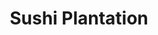 ---
layout: place
title: "Sushi Plantation"
permalink: /california/mission-viejo/sushi-plantation.html
stateAbbr: CA
stateName: California
cityName: Mission Viejo
place_id: ChIJh7zREF_u3IARsnjQ3B_4zHY
photos:
  - name: >-
      places/ChIJh7zREF_u3IARsnjQ3B_4zHY/photos/AeeoHcLkhI41tR0LsqKmStiaOUuPzuOx8WNAMeiiMYrUh2Xnxz4qaJjUWNb47isIdmN1i5BGUpsyIYlSxJIgDLlSO76PxQs1peEXx4MDGFdjbgPxVGDWCJUFpFzQzTaf9VIt36a3ULN0LIQeLGJiG8aoZCK94ai4rEoTnDxvRjk4xVHftGBUOA5jzgeTXzepwThrZu9iN0nsRGnQ5m2EB6ZIuUKBrUgx4U4d1h2S3z5sdboPv0d4yrUHSSa-o1kmn8Xri3x3BBEF0zndONadEJfaAxgmSxhbT5ArHVLWqKhNYPQ0PQ
    widthPx: 1290
    heightPx: 726
    authorAttributions:
      - displayName: Sushi Plantation
        uri: https://maps.google.com/maps/contrib/103880796848658332856
        photoUri: >-
          https://lh3.googleusercontent.com/a-/ALV-UjUDxOSYZ16ytOZ_uy-_B8SCbaua7cYE6yBZH-ZWEGv1oS-tgjBf=s100-p-k-no-mo
    flagContentUri: >-
      https://www.google.com/local/imagery/report/?cb_client=maps_api_places.places_api&image_key=!1e10!2sAF1QipMGMSEv-xkFnG87h2xLOjq2Td1US0KHBSvbcolv&hl=en-US
    googleMapsUri: >-
      https://www.google.com/maps/place//data=!3m4!1e2!3m2!1sAF1QipMGMSEv-xkFnG87h2xLOjq2Td1US0KHBSvbcolv!2e10!4m2!3m1!1s0x80dcee5f10d1bc87:0x76ccf81fdcd078b2
  - name: >-
      places/ChIJh7zREF_u3IARsnjQ3B_4zHY/photos/AeeoHcL45fRjWtT47mHooxxmTTk9L1teHiDbQ_xutN4dqeYuAh_uI3zz3ezmjBygziCqs2DJ8VrXmSrRwCOKAdrEBQB2w4eZMIrgql2qHPVINCVoxooERMF6iB6x00aY6dU4f3HXAUY7pScL7qADlkBO36VoF41heQtuD2hC2sbAYryCd41rznD3YwPbcpFFqryotauyil8O58Y-795CV39BChKUiJsavCop880BrnAOX-rHinbMy4R9R-7M_BGP469Tj-CcrdJmjlHZvckCivfgNzuP94H5I7LbQd8GqXGIOrWtQA
    widthPx: 1440
    heightPx: 1437
    authorAttributions:
      - displayName: Sushi Plantation
        uri: https://maps.google.com/maps/contrib/103880796848658332856
        photoUri: >-
          https://lh3.googleusercontent.com/a-/ALV-UjUDxOSYZ16ytOZ_uy-_B8SCbaua7cYE6yBZH-ZWEGv1oS-tgjBf=s100-p-k-no-mo
    flagContentUri: >-
      https://www.google.com/local/imagery/report/?cb_client=maps_api_places.places_api&image_key=!1e10!2sAF1QipNdW3J66zNQ0V-TgVIq49NxVAw7PFMlbZc9rmtF&hl=en-US
    googleMapsUri: >-
      https://www.google.com/maps/place//data=!3m4!1e2!3m2!1sAF1QipNdW3J66zNQ0V-TgVIq49NxVAw7PFMlbZc9rmtF!2e10!4m2!3m1!1s0x80dcee5f10d1bc87:0x76ccf81fdcd078b2
  - name: >-
      places/ChIJh7zREF_u3IARsnjQ3B_4zHY/photos/AeeoHcJvcjPDt00i5kevX64v1kzZ1ZzKx76CNNbILHjs3ODOzMvGvDwpSADb85TIBqYodty0A2YnwjLA5xtkARJB0DGcl9kclw93S8GB1lJh3EJGhT-w27p431Yb3yd_7vk_UyUkCt_l7s1IxgJTY7yG6lTvm2mAL9BJa75mB_s0gFAdTcK6bae6NWuTy6-i5-1yKBPuZb7zH9bujjf_esY_d1BBMu9a1FG95Aun0N43Li8i4T0Ji2vRcRXOYDrqLKYTRy_M8qdjeVFUOuomNqJDb61hBGM1HyQTLwZbYDnium0npVUyxpmwIAejhFpIU8-sgKv9AC6E-woDb5g56mPdVOZAVMkzUfyEYgnQmg4mEu5kchmq_7tfuXf48uzDgq8hHJs4Clmt4K6luq8nK5oSIXFuvh8AwxgG9F4YyhaON1pXYIXy
    widthPx: 4800
    heightPx: 3600
    authorAttributions:
      - displayName: Reelislander
        uri: https://maps.google.com/maps/contrib/109912071725893713640
        photoUri: >-
          https://lh3.googleusercontent.com/a-/ALV-UjUwJiywIr0bBBj4Wc2Mjs1A5MOt0uZeHRsAhGaPiEJH6Q26eBx9ZA=s100-p-k-no-mo
    flagContentUri: >-
      https://www.google.com/local/imagery/report/?cb_client=maps_api_places.places_api&image_key=!1e10!2sCIHM0ogKEICAgICTppqVxgE&hl=en-US
    googleMapsUri: >-
      https://www.google.com/maps/place//data=!3m4!1e2!3m2!1sCIHM0ogKEICAgICTppqVxgE!2e10!4m2!3m1!1s0x80dcee5f10d1bc87:0x76ccf81fdcd078b2
  - name: >-
      places/ChIJh7zREF_u3IARsnjQ3B_4zHY/photos/AeeoHcLPOemvwo-u5_2ktE0xJaQh91IrPFg6dd58D82iWcu7H53tlfj-K5uukgUp_1DAka7E2ZSFcQ3KsrQWkFCU4U-UttvPFkTb_FcayYgA_aoQHf2pwLE0rr6DAU1dEVxD0NuqfNSSsqWoBIKnMss2n924LF3drVF3WmTqnl0ztc4af5a2j0O_jsOBeom1sVXQ4zG1pZAIX91SO5udaqb3MuPBlB7JD0dCg6nzQ6GbQ-oySBkizwti0Af00IX0UytY7qlyrF9BKefIdVFtScMECtOgGcR-eMypVr5uA55C7cDRVg
    widthPx: 3024
    heightPx: 4032
    authorAttributions:
      - displayName: Sushi Plantation
        uri: https://maps.google.com/maps/contrib/103880796848658332856
        photoUri: >-
          https://lh3.googleusercontent.com/a-/ALV-UjUDxOSYZ16ytOZ_uy-_B8SCbaua7cYE6yBZH-ZWEGv1oS-tgjBf=s100-p-k-no-mo
    flagContentUri: >-
      https://www.google.com/local/imagery/report/?cb_client=maps_api_places.places_api&image_key=!1e10!2sAF1QipPqmyq4SiCm17IZajp3XLDLt-HeJUrCx9fBaqIm&hl=en-US
    googleMapsUri: >-
      https://www.google.com/maps/place//data=!3m4!1e2!3m2!1sAF1QipPqmyq4SiCm17IZajp3XLDLt-HeJUrCx9fBaqIm!2e10!4m2!3m1!1s0x80dcee5f10d1bc87:0x76ccf81fdcd078b2
  - name: >-
      places/ChIJh7zREF_u3IARsnjQ3B_4zHY/photos/AeeoHcIm4QwoyvPzQ1yHq-PNkNg1JnquJZMAl0544zYh1djOeEQBUmJTM9_Lm3SmKg_fjdrzoshpEDWfpz_ZBgCIF6mv4POL1YA3zHxuzvd0ntrLrgsuyJO17NDTTCZ6XqhYzTav3CFvfJc4h6CHtR-qLwnrRRnKylfAvV-QJw9cuqhnCZSPr0ncccNv5ienKkli-1tWTc4p9jU_fa86lneTOkoBdY753gdPwkxryJSy6-f5UQ58V1DFNaacYwHdJNvdHKygnt-LI08SdiKCTmPRPRLhXumScFXZSJw0B9qG4cScopg4L_NQiGJu-GYeK_13t5bF7RCU5nJJlFqKrh31RDRXvVfUr-y1NPLaLDZnGFn7FfAJ9MClHguZ989iIVIOZjZSRa7QFWSylbaua5K9Hmy-Yt8BsfqyKHoXvZc
    widthPx: 3024
    heightPx: 4032
    authorAttributions:
      - displayName: Danny Briggs
        uri: https://maps.google.com/maps/contrib/106758497112319959709
        photoUri: >-
          https://lh3.googleusercontent.com/a-/ALV-UjWGqKMFDcwAOP-doxx73yyN34r8miLrbR5tAoI9AA6Zm734v5nQ=s100-p-k-no-mo
    flagContentUri: >-
      https://www.google.com/local/imagery/report/?cb_client=maps_api_places.places_api&image_key=!1e10!2sCIHM0ogKEICAgICG9INH&hl=en-US
    googleMapsUri: >-
      https://www.google.com/maps/place//data=!3m4!1e2!3m2!1sCIHM0ogKEICAgICG9INH!2e10!4m2!3m1!1s0x80dcee5f10d1bc87:0x76ccf81fdcd078b2
  - name: >-
      places/ChIJh7zREF_u3IARsnjQ3B_4zHY/photos/AeeoHcIFnlis6R-uNLRi6SOl8q59mGTmUivwMaaXIq3kMjlCefWKcqZ3rRLUkUIAfA1BPOPDPX2LXuk91B-ENIgTD5XHaOpb4bI6HyYfnKryj7W35MMsOHrRzbAhcmBd8E4eEgvM2AmlcazoOd06M1HZhHhwFZDchuP1hTqReWC5dockgifGYZ9HxawFy5eugz0AJ3kUxyXt7Z_WA2a7uAzZlMNPoonTh6LEfD3HE9uwNrQHeiGjEjVqSFtg-gQ07pfjvTSoGW7s6rQbMwBa77EbdIJdLPuoZ6CVONe75C_4xhdnpQ
    widthPx: 4032
    heightPx: 3024
    authorAttributions:
      - displayName: Sushi Plantation
        uri: https://maps.google.com/maps/contrib/103880796848658332856
        photoUri: >-
          https://lh3.googleusercontent.com/a-/ALV-UjUDxOSYZ16ytOZ_uy-_B8SCbaua7cYE6yBZH-ZWEGv1oS-tgjBf=s100-p-k-no-mo
    flagContentUri: >-
      https://www.google.com/local/imagery/report/?cb_client=maps_api_places.places_api&image_key=!1e10!2sAF1QipOeTcz8t9QnqebUmN0H3FxsCPNxlXDHWwG0ZN5Z&hl=en-US
    googleMapsUri: >-
      https://www.google.com/maps/place//data=!3m4!1e2!3m2!1sAF1QipOeTcz8t9QnqebUmN0H3FxsCPNxlXDHWwG0ZN5Z!2e10!4m2!3m1!1s0x80dcee5f10d1bc87:0x76ccf81fdcd078b2
  - name: >-
      places/ChIJh7zREF_u3IARsnjQ3B_4zHY/photos/AeeoHcIJ45ZMHdKZ7_9Fz8EJAK84f4GlvAXKpR6f0Ne1xLok-XsJue5P0IeNUFL-9iJg3ftFDM2baz8ukH_PMYE0KHSrEZ-islKyr7qY9wapSNsb14UH923NaXIMSTUj_MbggKRDIYeUC0zRdL5bA7_ejsuzLvIh0h3TmEJcvW1-soXG5Xp9f1c7ACH3PbJiy0qzgb9PSSGjcAci9fIfLqt2viUOOzkvpLIP5vDFiTgZmE64yRSoU5sAhapRjmNjR0ufPfiilJLyieyEdPojh8slSC-YHQTzob0D9dOWSthirzPQaFbtjoMLUE9Aj9M2X_FY_1tF2xl20FwfcwNnQzHp2QZA_Jo1R45OnDYL1-9nc9pZVCyv_qtZ8fnzD8igMW_f1ooAh0TdoZy6os-RIU74P5HM9VjYi1hKrxH_ZPbWGipNjlg
    widthPx: 4032
    heightPx: 3024
    authorAttributions:
      - displayName: Sean Pisoni
        uri: https://maps.google.com/maps/contrib/107505905655845477296
        photoUri: >-
          https://lh3.googleusercontent.com/a-/ALV-UjV28uYcxo9GAOAvZmi19GdqmFqq_SLEm55_7zW5LLrLUXRfho7_Tw=s100-p-k-no-mo
    flagContentUri: >-
      https://www.google.com/local/imagery/report/?cb_client=maps_api_places.places_api&image_key=!1e10!2sCIHM0ogKEICAgICBsLC0wQE&hl=en-US
    googleMapsUri: >-
      https://www.google.com/maps/place//data=!3m4!1e2!3m2!1sCIHM0ogKEICAgICBsLC0wQE!2e10!4m2!3m1!1s0x80dcee5f10d1bc87:0x76ccf81fdcd078b2
  - name: >-
      places/ChIJh7zREF_u3IARsnjQ3B_4zHY/photos/AeeoHcKdmxu0zBDDdgfcppx0DeK9aVDQ8MXVLAaAAhi60VxzDrea2IJCqV74RWZCkV3-2xeheZjFSPF5ofwZJNcDDF5NxwJYlWA0485oExQ2z5SmvAeH3Yzdq-Rpp3nxtyPF-Vhe0PjYmuYWamjt9cSPCFAcHj6HRl06oc6WxLBh6bXsG9g429dxLGoAApFcvZDwBe8AOQQck8ClUBJjVhIAGT3iYaHOS9geV043N8yg70L87UEYkXHPyBcR95EqQgeQlF07P_-oHsbalx6JEOV_J9jSFOLCW9gvl_Z1UoiSnTWn1g
    widthPx: 750
    heightPx: 902
    authorAttributions:
      - displayName: Sushi Plantation
        uri: https://maps.google.com/maps/contrib/103880796848658332856
        photoUri: >-
          https://lh3.googleusercontent.com/a-/ALV-UjUDxOSYZ16ytOZ_uy-_B8SCbaua7cYE6yBZH-ZWEGv1oS-tgjBf=s100-p-k-no-mo
    flagContentUri: >-
      https://www.google.com/local/imagery/report/?cb_client=maps_api_places.places_api&image_key=!1e10!2sAF1QipPVHgZUoVNJNeABrYO_8riVqAiNI9sHrSEyw63d&hl=en-US
    googleMapsUri: >-
      https://www.google.com/maps/place//data=!3m4!1e2!3m2!1sAF1QipPVHgZUoVNJNeABrYO_8riVqAiNI9sHrSEyw63d!2e10!4m2!3m1!1s0x80dcee5f10d1bc87:0x76ccf81fdcd078b2
  - name: >-
      places/ChIJh7zREF_u3IARsnjQ3B_4zHY/photos/AeeoHcJTkaxexoBdSERtDjDkOLWA7rAbMh6OcnKEA3RNsIphhTtvq54l5Qm_WLK_GwtCakED1Q2KKx5Gq9xG4LMW3yGgS_-G2W4TqllmD9EA9bpmeSgwGaAPQtWeH5Z1ajTXB5ZPL2UthX2xlx2wreu1EK-fhBRV22JrpK8kFC43w0y3oivrN34j9zmPPjtJSepgpWqOEWiQl0wM77BKcGL6rYvIOw6MgsSDYde6HaL5TIpLQ_V5qm7XNm_bxii59jZW-EGGCHle2Msjle_H6l9Vs-wUPjNMB06fnYKI5LDSH5tNNw
    widthPx: 750
    heightPx: 524
    authorAttributions:
      - displayName: Sushi Plantation
        uri: https://maps.google.com/maps/contrib/103880796848658332856
        photoUri: >-
          https://lh3.googleusercontent.com/a-/ALV-UjUDxOSYZ16ytOZ_uy-_B8SCbaua7cYE6yBZH-ZWEGv1oS-tgjBf=s100-p-k-no-mo
    flagContentUri: >-
      https://www.google.com/local/imagery/report/?cb_client=maps_api_places.places_api&image_key=!1e10!2sAF1QipNm63Rve_OF-Jgzcs8f71iZ6leqHhaS8cjXQpmw&hl=en-US
    googleMapsUri: >-
      https://www.google.com/maps/place//data=!3m4!1e2!3m2!1sAF1QipNm63Rve_OF-Jgzcs8f71iZ6leqHhaS8cjXQpmw!2e10!4m2!3m1!1s0x80dcee5f10d1bc87:0x76ccf81fdcd078b2
  - name: >-
      places/ChIJh7zREF_u3IARsnjQ3B_4zHY/photos/AeeoHcKzkW-q9mbJSxm-W7fQhHJSbh_AK66KSAFkH9lQEVKaEm9zuWtPWWhSxNateddfdnGH8RbZiKcQQT1tD_hywQc3es283eRL1myA-n3O0RSLXn15h7lSPrKC4DLWdt4MH6oB_GJNmbz6Ykmt4UyNBvRXbvpGrbqw3zrzKzSDFO9bph5n9q1rmFZM-PSmdlaeQ5oc4ELSDFc82rlQnEp3Q2nmtu9lUKjr-tyOKyERwTZHHcML07RmJsTSChbres0oXssR9biHitKuFNJtTQDp1vkVMLeiPULf4MKRcYzZaZMlFOw2ZOjTrJNbKCMxysBBHiwa8o705KNVllvlcyD72HVbAKU4k1eiezb5GL8RUmZZQRUWtHcNv8u6ih17L7sRuIqLe2SZS74V4Uqw21IjNEWzvVoITnUqVaLdTzCJsPM
    widthPx: 3024
    heightPx: 4032
    authorAttributions:
      - displayName: ROBERT
        uri: https://maps.google.com/maps/contrib/117851390046635446191
        photoUri: >-
          https://lh3.googleusercontent.com/a/ACg8ocJJRXzR-OeEmhrZ90nC5zqg3RFdj7lDtEujGC4OKiboSYsvpg=s100-p-k-no-mo
    flagContentUri: >-
      https://www.google.com/local/imagery/report/?cb_client=maps_api_places.places_api&image_key=!1e10!2sCIHM0ogKEICAgICH4e7fOA&hl=en-US
    googleMapsUri: >-
      https://www.google.com/maps/place//data=!3m4!1e2!3m2!1sCIHM0ogKEICAgICH4e7fOA!2e10!4m2!3m1!1s0x80dcee5f10d1bc87:0x76ccf81fdcd078b2
address: '28601Marguerite Pkwy #6, Mission Viejo, CA 92692, USA'
street: '28601Marguerite Pkwy #6'
city: Mission Viejo
state: CA
zip: '92692'
country: USA
neighborhood: null
latitude: '33.548610'
longitude: '-117.671123'
accessibility_options:
  wheelchairAccessibleParking: true
  wheelchairAccessibleEntrance: true
  wheelchairAccessibleRestroom: true
  wheelchairAccessibleSeating: true
business_status: OPERATIONAL
name: Sushi Plantation
google_maps_links:
  directionsUri: >-
    https://www.google.com/maps/dir//''/data=!4m7!4m6!1m1!4e2!1m2!1m1!1s0x80dcee5f10d1bc87:0x76ccf81fdcd078b2!3e0
  placeUri: https://maps.google.com/?cid=8560489807456794802
  writeAReviewUri: >-
    https://www.google.com/maps/place//data=!4m3!3m2!1s0x80dcee5f10d1bc87:0x76ccf81fdcd078b2!12e1
  reviewsUri: >-
    https://www.google.com/maps/place//data=!4m4!3m3!1s0x80dcee5f10d1bc87:0x76ccf81fdcd078b2!9m1!1b1
  photosUri: >-
    https://www.google.com/maps/place//data=!4m3!3m2!1s0x80dcee5f10d1bc87:0x76ccf81fdcd078b2!10e5
primary_type: Sushi Restaurant
opening_hours:
  regular: null
  current: null
secondary_opening_hours:
  regular:
    weekdayDescriptions: null
    type: null
  current:
    weekdayDescriptions: null
    type: null
phone: (949) 347-0999
price_level: PRICE_LEVEL_MODERATE
price_range: null
rating: '4.4'
rating_count: 303
website: https://sushiplantations.com/
description: >-
  Clever maki & other Japanese fare doled out in casual, compact digs with sushi
  bar seating.
reviews:
  - name: >-
      places/ChIJh7zREF_u3IARsnjQ3B_4zHY/reviews/ChdDSUhNMG9nS0VJQ0FnSURmdDQtM3ZRRRAB
    relativePublishTimeDescription: 3 months ago
    rating: 4
    text:
      text: >-
        This place is such a hidden gem!

        Parking was easy, and we didn't have to wait for a table.

        The ingredients were super fresh, and the service was solid. We ordered
        three sushi rolls, and our favorite was king of orange. The place was
        packed that day, so it felt a bit hectic, and the extra order we added
        later took over 20 minutes. But once we mentioned it, the staff handled
        it really well.

        Overall, it was a great dining experience! If you're in the area or
        passing by, I'd definitely recommend giving it a try.
      languageCode: en
    originalText:
      text: >-
        This place is such a hidden gem!

        Parking was easy, and we didn't have to wait for a table.

        The ingredients were super fresh, and the service was solid. We ordered
        three sushi rolls, and our favorite was king of orange. The place was
        packed that day, so it felt a bit hectic, and the extra order we added
        later took over 20 minutes. But once we mentioned it, the staff handled
        it really well.

        Overall, it was a great dining experience! If you're in the area or
        passing by, I'd definitely recommend giving it a try.
      languageCode: en
    authorAttribution:
      displayName: Sunroof W
      uri: https://www.google.com/maps/contrib/104399257223993897150/reviews
      photoUri: >-
        https://lh3.googleusercontent.com/a/ACg8ocKRkL9ky6nwjM8RjAZ-d-NpUtnzT7bCrMHYsafPMUS3AtAc1w=s128-c0x00000000-cc-rp-mo-ba4
    publishTime: '2025-01-11T00:12:48.257310Z'
    flagContentUri: >-
      https://www.google.com/local/review/rap/report?postId=ChdDSUhNMG9nS0VJQ0FnSURmdDQtM3ZRRRAB&d=17924085&t=1
    googleMapsUri: >-
      https://www.google.com/maps/reviews/data=!4m6!14m5!1m4!2m3!1sChdDSUhNMG9nS0VJQ0FnSURmdDQtM3ZRRRAB!2m1!1s0x80dcee5f10d1bc87:0x76ccf81fdcd078b2
  - name: >-
      places/ChIJh7zREF_u3IARsnjQ3B_4zHY/reviews/ChdDSUhNMG9nS0VJQ0FnSURuanYtbnJnRRAB
    relativePublishTimeDescription: 6 months ago
    rating: 5
    text:
      text: >-
        My bf and I LOVE sushi plantation. Our go to sushi in OC. Their rolls
        are so unique and we especially appreciate their protein rolls (no
        rice). Anytime we want sushi, this is our date spot
      languageCode: en
    originalText:
      text: >-
        My bf and I LOVE sushi plantation. Our go to sushi in OC. Their rolls
        are so unique and we especially appreciate their protein rolls (no
        rice). Anytime we want sushi, this is our date spot
      languageCode: en
    authorAttribution:
      displayName: Shanna Sottosanto
      uri: https://www.google.com/maps/contrib/116614278538249570089/reviews
      photoUri: >-
        https://lh3.googleusercontent.com/a-/ALV-UjVGwn2LLAHS0q2wANHBPyddqADqgFa0E-EhqiGlHCsvaren1ZVe=s128-c0x00000000-cc-rp-mo-ba3
    publishTime: '2024-10-05T21:28:08.469762Z'
    flagContentUri: >-
      https://www.google.com/local/review/rap/report?postId=ChdDSUhNMG9nS0VJQ0FnSURuanYtbnJnRRAB&d=17924085&t=1
    googleMapsUri: >-
      https://www.google.com/maps/reviews/data=!4m6!14m5!1m4!2m3!1sChdDSUhNMG9nS0VJQ0FnSURuanYtbnJnRRAB!2m1!1s0x80dcee5f10d1bc87:0x76ccf81fdcd078b2
  - name: >-
      places/ChIJh7zREF_u3IARsnjQ3B_4zHY/reviews/ChdDSUhNMG9nS0VJQ0FnSUNINGU2THBnRRAB
    relativePublishTimeDescription: 7 months ago
    rating: 5
    text:
      text: >-
        Had to have a tire repair across the street. Walked over to get some
        lunch in the strip center. Found this gem. I’m glad I did very friendly
        service good atmosphere and as you can see from the picture tremendous
        food.
      languageCode: en
    originalText:
      text: >-
        Had to have a tire repair across the street. Walked over to get some
        lunch in the strip center. Found this gem. I’m glad I did very friendly
        service good atmosphere and as you can see from the picture tremendous
        food.
      languageCode: en
    authorAttribution:
      displayName: ROBERT
      uri: https://www.google.com/maps/contrib/117851390046635446191/reviews
      photoUri: >-
        https://lh3.googleusercontent.com/a/ACg8ocJJRXzR-OeEmhrZ90nC5zqg3RFdj7lDtEujGC4OKiboSYsvpg=s128-c0x00000000-cc-rp-mo
    publishTime: '2024-09-05T20:02:32.451033Z'
    flagContentUri: >-
      https://www.google.com/local/review/rap/report?postId=ChdDSUhNMG9nS0VJQ0FnSUNINGU2THBnRRAB&d=17924085&t=1
    googleMapsUri: >-
      https://www.google.com/maps/reviews/data=!4m6!14m5!1m4!2m3!1sChdDSUhNMG9nS0VJQ0FnSUNINGU2THBnRRAB!2m1!1s0x80dcee5f10d1bc87:0x76ccf81fdcd078b2
  - name: >-
      places/ChIJh7zREF_u3IARsnjQ3B_4zHY/reviews/ChdDSUhNMG9nS0VJQ0FnTUNRdDdPcTJ3RRAB
    relativePublishTimeDescription: a month ago
    rating: 3
    text:
      text: >-
        Went off the stars for this place thinking it was good, sad to say was a
        waste of time and money. Now maybe the sushi rolls are better.

        I ordered the Beef combination meal to get a taste of Miso Soup,
        California roll,salad, entree, rice.  The Miso soup was good, perfect
        not salty as in many places, the California rolls were OK.  The salad
        presentation was great, the dressing made everything taste like onions

        I feel cheated on the beef, cheap cut prepared with lots of baking soda
        to tenderize it, so you get a chewy soft gelatinous texture with a
        baking powder after taste, the teriyaki sauce was extremely sweet,
        probably to try to mask the baking soda taste.  The rice was not a
        Japanese rice, probably the cheapest rice you can buy, wasn't jasmine
        Thai rice either making it hard to pickup with chop sticks. The fruit,
        an orange was pretty stale. My wife had the salmon, she complained about
        a bitter after taste, I tasted it and sure enough, it had a bitter after
        taste almost as if the salmon was also washed in baking soda. Probably
        to get rid of any funky smell maybe???

        I don't think i would venture to go back and try something different
      languageCode: en
    originalText:
      text: >-
        Went off the stars for this place thinking it was good, sad to say was a
        waste of time and money. Now maybe the sushi rolls are better.

        I ordered the Beef combination meal to get a taste of Miso Soup,
        California roll,salad, entree, rice.  The Miso soup was good, perfect
        not salty as in many places, the California rolls were OK.  The salad
        presentation was great, the dressing made everything taste like onions

        I feel cheated on the beef, cheap cut prepared with lots of baking soda
        to tenderize it, so you get a chewy soft gelatinous texture with a
        baking powder after taste, the teriyaki sauce was extremely sweet,
        probably to try to mask the baking soda taste.  The rice was not a
        Japanese rice, probably the cheapest rice you can buy, wasn't jasmine
        Thai rice either making it hard to pickup with chop sticks. The fruit,
        an orange was pretty stale. My wife had the salmon, she complained about
        a bitter after taste, I tasted it and sure enough, it had a bitter after
        taste almost as if the salmon was also washed in baking soda. Probably
        to get rid of any funky smell maybe???

        I don't think i would venture to go back and try something different
      languageCode: en
    authorAttribution:
      displayName: Phantom Wires
      uri: https://www.google.com/maps/contrib/102109699223414017793/reviews
      photoUri: >-
        https://lh3.googleusercontent.com/a-/ALV-UjV_lArajlopZSJVvIXAP0mGfVf-LP6UdcuS-XhjjEA33hAAb10=s128-c0x00000000-cc-rp-mo
    publishTime: '2025-03-07T22:39:15.003110Z'
    flagContentUri: >-
      https://www.google.com/local/review/rap/report?postId=ChdDSUhNMG9nS0VJQ0FnTUNRdDdPcTJ3RRAB&d=17924085&t=1
    googleMapsUri: >-
      https://www.google.com/maps/reviews/data=!4m6!14m5!1m4!2m3!1sChdDSUhNMG9nS0VJQ0FnTUNRdDdPcTJ3RRAB!2m1!1s0x80dcee5f10d1bc87:0x76ccf81fdcd078b2
  - name: >-
      places/ChIJh7zREF_u3IARsnjQ3B_4zHY/reviews/ChdDSUhNMG9nS0VJQ0FnSUQyODVYQTVBRRAB
    relativePublishTimeDescription: 2 years ago
    rating: 5
    text:
      text: >-
        What great food for such a little place . My sister and I went in and I
        let my sister do the ordering as she comes here more then I do . She
        picked out two dinners - The Sunrise on Avery Parkway to be on Soy paper
        - Dust in the Wind that comes on Soy paper - as well as the California
        Roll and a beer . We received the Avery not on Soy so they had to remake
        it sadly as my sister really wanted Soy since we were sharing our food
        and I am a newbie to sushi . The food was delicious and I give it a 5
        for freshness and taste . It took a little bit to make it but it’s ok it
        looked great and presentation is everything as well . There were lots of
        people working that day eager to help . This is a great place , very
        busy with indoor eating and busy with pick up orders .
      languageCode: en
    originalText:
      text: >-
        What great food for such a little place . My sister and I went in and I
        let my sister do the ordering as she comes here more then I do . She
        picked out two dinners - The Sunrise on Avery Parkway to be on Soy paper
        - Dust in the Wind that comes on Soy paper - as well as the California
        Roll and a beer . We received the Avery not on Soy so they had to remake
        it sadly as my sister really wanted Soy since we were sharing our food
        and I am a newbie to sushi . The food was delicious and I give it a 5
        for freshness and taste . It took a little bit to make it but it’s ok it
        looked great and presentation is everything as well . There were lots of
        people working that day eager to help . This is a great place , very
        busy with indoor eating and busy with pick up orders .
      languageCode: en
    authorAttribution:
      displayName: Robbie-Ann Oliveira
      uri: https://www.google.com/maps/contrib/118178576337060857744/reviews
      photoUri: >-
        https://lh3.googleusercontent.com/a/ACg8ocIWnokPmz3M36KDtkwIKl27yR6r4kVOdMc1d4GQs7-zSNHS7RGa=s128-c0x00000000-cc-rp-mo-ba3
    publishTime: '2022-05-24T19:08:25.037376Z'
    flagContentUri: >-
      https://www.google.com/local/review/rap/report?postId=ChdDSUhNMG9nS0VJQ0FnSUQyODVYQTVBRRAB&d=17924085&t=1
    googleMapsUri: >-
      https://www.google.com/maps/reviews/data=!4m6!14m5!1m4!2m3!1sChdDSUhNMG9nS0VJQ0FnSUQyODVYQTVBRRAB!2m1!1s0x80dcee5f10d1bc87:0x76ccf81fdcd078b2
parking_options:
  freeParkingLot: true
  freeStreetParking: true
  valetParking: false
payment_options:
  acceptsCreditCards: true
  acceptsDebitCards: true
  acceptsCashOnly: false
  acceptsNfc: true
allow_dogs: null
curbside_pickup: null
delivery: true
dine_in: true
good_for_children: true
good_for_groups: true
good_for_sports: null
live_music: false
menu_for_children: false
outdoor_seating: false
reservable: true
restroom: true
serves_beer: true
serves_breakfast: false
serves_brunch: false
serves_cocktails: null
serves_coffee: false
serves_dinner: true
serves_dessert: true
serves_lunch: true
serves_vegetarian_food: true
serves_wine: true
takeout: true

---